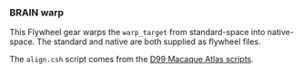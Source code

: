 ### BRAIN warp

This Flywheel gear warps the `warp_target` from standard-space into native-space. The standard and native are both supplied as flywheel files.

The `align.csh` script comes from the [D99 Macaque Atlas scripts](https://afni.nimh.nih.gov/pub/dist/atlases/macaque/macaqueatlas_1.2a/AFNI_scripts/).
